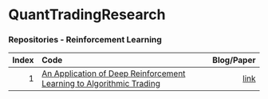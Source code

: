 # QuantTradingResearch

### Repositories - Reinforcement Learning

|Index |Code                                                                         |Blog/Paper        |
|----:|:---------------------------------------------------------------------------------|-----------:|
|1 |  [An Application of Deep Reinforcement Learning to Algorithmic Trading](https://letianzj.github.io/kalman-filter-pairs-trading.html)    |[link](https://arxiv.org/abs/2004.06627)|

```python

```
